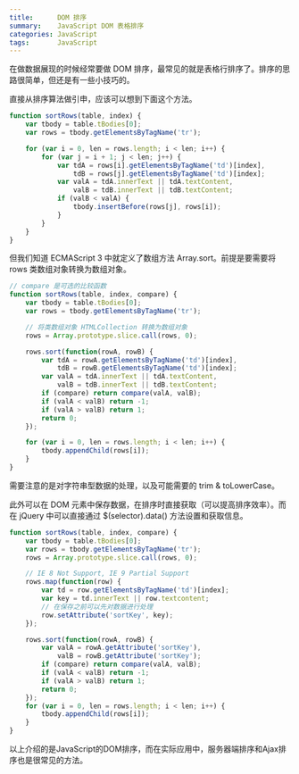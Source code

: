 ```yaml
---
title:      DOM 排序
summary:    JavaScript DOM 表格排序
categories: JavaScript
tags:       JavaScript
---
```


在做数据展现的时候经常要做 DOM 排序，最常见的就是表格行排序了。排序的思路很简单，但还是有一些小技巧的。

直接从排序算法做引申，应该可以想到下面这个方法。

```javascript
function sortRows(table, index) {
    var tbody = table.tBodies[0];
    var rows = tbody.getElementsByTagName('tr');

    for (var i = 0, len = rows.length; i < len; i++) {
        for (var j = i + 1; j < len; j++) {
            var tdA = rows[i].getElementsByTagName('td')[index],
                tdB = rows[j].getElementsByTagName('td')[index];
            var valA = tdA.innerText || tdA.textContent,
                valB = tdB.innerText || tdB.textContent;
            if (valB < valA) {
                tbody.insertBefore(rows[j], rows[i]);
            }
        }
    }
}
```

但我们知道 ECMAScript 3 中就定义了数组方法 Array.sort。前提是要需要将 rows 类数组对象转换为数组对象。

```javascript
// compare 是可选的比较函数
function sortRows(table, index, compare) {
    var tbody = table.tBodies[0];
    var rows = tbody.getElementsByTagName('tr');

    // 将类数组对象 HTMLCollection 转换为数组对象
    rows = Array.prototype.slice.call(rows, 0);

    rows.sort(function(rowA, rowB) {
        var tdA = rowA.getElementsByTagName('td')[index],
            tdB = rowB.getElementsByTagName('td')[index];
        var valA = tdA.innerText || tdA.textContent,
            valB = tdB.innerText || tdB.textContent;
        if (compare) return compare(valA, valB);
        if (valA < valB) return -1;
        if (valA > valB) return 1;
        return 0;
    });

    for (var i = 0, len = rows.length; i < len; i++) {
        tbody.appendChild(rows[i]);
    }
}
```

需要注意的是对字符串型数据的处理，以及可能需要的 trim & toLowerCase。

此外可以在 DOM 元素中保存数据，在排序时直接获取（可以提高排序效率）。而在 jQuery 中可以直接通过 $(selector).data() 方法设置和获取信息。

```javascript
function sortRows(table, index, compare) {
    var tbody = table.tBodies[0];
    var rows = tbody.getElementsByTagName('tr');
    rows = Array.prototype.slice.call(rows, 0);

    // IE 8 Not Support, IE 9 Partial Support
    rows.map(function(row) {
    	var td = row.getElementsByTagName('td')[index];
    	var key = td.innerText || row.textcontent;
    	// 在保存之前可以先对数据进行处理
    	row.setAttribute('sortKey', key);
    });

    rows.sort(function(rowA, rowB) {
        var valA = rowA.getAttribute('sortKey'),
            valB = rowB.getAttribute('sortKey');
        if (compare) return compare(valA, valB);
        if (valA < valB) return -1;
        if (valA > valB) return 1;
        return 0;
    });
    for (var i = 0, len = rows.length; i < len; i++) {
        tbody.appendChild(rows[i]);
    }
}
```

以上介绍的是JavaScript的DOM排序，而在实际应用中，服务器端排序和Ajax排序也是很常见的方法。